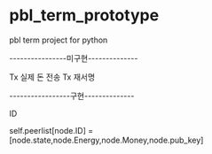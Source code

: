# pbl_term_prototype
pbl term project for python


----------------미구현--------------

Tx 실제 돈 전송
Tx 재서명

-----------------구현--------------

ID

self.peerlist[node.ID] = [node.state,node.Energy,node.Money,node.pub_key]